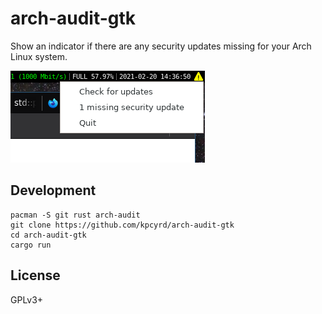# arch-audit-gtk

Show an indicator if there are any security updates missing for your Arch Linux
system.

![screenshot](docs/arch-audit-gtk.png)

## Development

    pacman -S git rust arch-audit
    git clone https://github.com/kpcyrd/arch-audit-gtk
    cd arch-audit-gtk
    cargo run

## License

GPLv3+
